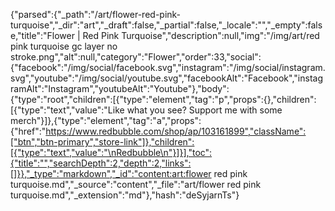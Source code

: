{"parsed":{"_path":"/art/flower-red-pink-turquoise","_dir":"art","_draft":false,"_partial":false,"_locale":"","_empty":false,"title":"Flower | Red Pink Turquoise","description":null,"img":"/img/art/red pink turquoise gc layer no stroke.png","alt":null,"category":"Flower","order":33,"social":{"facebook":"/img/social/facebook.svg","instagram":"/img/social/instagram.svg","youtube":"/img/social/youtube.svg","facebookAlt":"Facebook","instagramAlt":"Instagram","youtubeAlt":"Youtube"},"body":{"type":"root","children":[{"type":"element","tag":"p","props":{},"children":[{"type":"text","value":"Like what you see? Support me with some merch"}]},{"type":"element","tag":"a","props":{"href":"https://www.redbubble.com/shop/ap/103161899","className":["btn","btn-primary","store-link"]},"children":[{"type":"text","value":"\nRedbubble\n"}]}],"toc":{"title":"","searchDepth":2,"depth":2,"links":[]}},"_type":"markdown","_id":"content:art:flower red pink turquoise.md","_source":"content","_file":"art/flower red pink turquoise.md","_extension":"md"},"hash":"deSyjarnTs"}